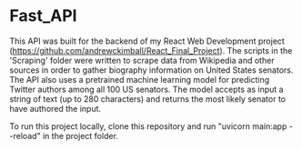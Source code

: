 # Fast_API

This API was built for the backend of my React Web Development project (https://github.com/andrewckimball/React_Final_Project). The scripts in the 'Scraping' folder were written to scrape data from Wikipedia and other sources in order to gather biography information on United States senators. The API also uses a pretrained machine learning model for predicting Twitter authors among all 100 US senators. The model accepts as input a string of text (up to 280 characters) and returns the most likely senator to have authored the input.

To run this project locally, clone this repository and run "uvicorn main:app --reload" in the project folder.
